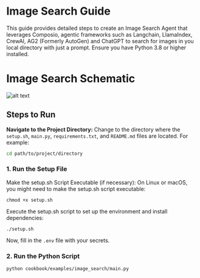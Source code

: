 # Image Search Guide

This guide provides detailed steps to create an Image Search Agent that leverages Composio, agentic frameworks such as Langchain, LlamaIndex, CrewAI, AG2 (Formerly AutoGen) and ChatGPT to search for images in you local directory with just a prompt. Ensure you have Python 3.8 or higher installed.

# Image Search Schematic
![alt text](https://github.com/composiohq/composio/blob/master/python/examples/advanced_agents/image_search/schematic.png?raw=true)

## Steps to Run

**Navigate to the Project Directory:**
Change to the directory where the `setup.sh`, `main.py`, `requirements.txt`, and `README.md` files are located. For example:
```sh
cd path/to/project/directory
```

### 1. Run the Setup File
Make the setup.sh Script Executable (if necessary):
On Linux or macOS, you might need to make the setup.sh script executable:
```shell
chmod +x setup.sh
```
Execute the setup.sh script to set up the environment and install dependencies:
```shell
./setup.sh
```
Now, fill in the `.env` file with your secrets.

### 2. Run the Python Script
```shell
python cookbook/examples/image_search/main.py
```